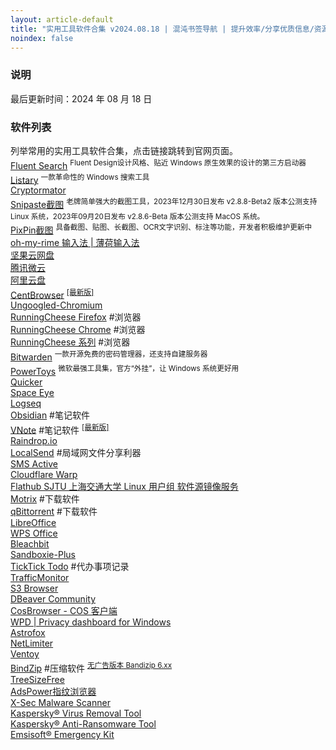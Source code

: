 ```yaml
---
layout: article-default
title: "实用工具软件合集 v2024.08.18 | 混沌书签导航 | 提升效率/分享优质信息/资源收藏"
noindex: false
---
```


<article>
    <h3>说明</h3>
        最后更新时间：2024 年 08 月 18 日
    <h3>软件列表</h3>
    列举常用的实用工具软件合集，点击链接跳转到官网页面。
    <br>
        <a target="_blank" rel="noopener nofollow" href="https://www.fluentsearch.net/">Fluent Search</a>
        <sup>
            Fluent Design设计风格、贴近 Windows 原生效果的设计的第三方启动器
        </sup>
    <br>
        <a target="_blank" rel="noopener nofollow" href="https://www.listary.com/">Listary</a>
        <sup>
            一款革命性的 Windows 搜索工具
        </sup>
    <br><a target="_blank" rel="noopener nofollow" href="https://cryptomator.org/downloads/">Cryptormator</a>
    <br>
        <a target="_blank" rel="noopener nofollow" href="https://zh.snipaste.com/">Snipaste截图</a>
        <sup>
            老牌简单强大的截图工具，2023年12月30日发布 v2.8.8-Beta2 版本公测支持 Linux 系统，2023年09月20日发布 v2.8.6-Beta 版本公测支持 MacOS 系统。
        </sup>
    <br>
        <a target="_blank" rel="noopener nofollow" href="https://pixpinapp.com/">PixPin截图</a>
        <sup>
            具备截图、贴图、长截图、OCR文字识别、标注等功能，开发者积极维护更新中
        </sup>
    <br><a target="_blank" rel="noopener nofollow" href="https://www.mintimate.cc/zh/">oh-my-rime 输入法 | 薄荷输入法</a>
    <br><a target="_blank" rel="noopener nofollow" href="https://www.jianguoyun.com/">坚果云网盘</a>
    <br><a target="_blank" rel="noopener nofollow" href="https://www.weiyun.com/">腾讯微云</a>
    <br><a target="_blank" rel="noopener nofollow" href="https://www.alipan.com/">阿里云盘</a>
    <br>
        <a target="_blank" rel="noopener nofollow" href="https://www.centbrowser.cn/">CentBrowser</a>
        <sup>
            <a target="_blank" rel="noopener nofollow" title="快速下载最新 CentBrowser 浏览器" href="/go/out?r=centbrowser-lastest">[最新版]</a>
        </sup>
    <!-- <br><a target="_blank" rel="noopener nofollow" href="https://www.catsxp.com/zh-hans">CatsxpBrowser</a> -->
    <!-- <br><a target="_blank" rel="noopener nofollow" href="https://www.srware.net/iron/">SRWare Iron</a> -->
    <br><a target="_blank" rel="noopener nofollow" href="https://ungoogled-software.github.io/ungoogled-chromium-binaries/">Ungoogled-Chromium</a>
    <br><a target="_blank" rel="noopener nofollow" href="https://www.runningcheese.com/firefox">RunningCheese Firefox</a> #浏览器
    <br><a target="_blank" rel="noopener nofollow" href="https://www.runningcheese.com/chrome">RunningCheese Chrome</a> #浏览器
    <br><a target="_blank" rel="noopener nofollow" href="https://www.runningcheese.com/rc-browser">RunningCheese 系列</a> #浏览器
    <br>
        <a target="_blank" rel="noopener nofollow" href="https://bitwarden.com/">Bitwarden</a>
        <sup>
            一款开源免费的密码管理器，还支持自建服务器
        </sup>
    <br>
        <a target="_blank" rel="noopener nofollow" href="https://github.com/microsoft/PowerToys/releases">PowerToys</a>
        <sup>
            微软最强工具集，官方“外挂”，让 Windows 系统更好用
        </sup>
    <br><a target="_blank" rel="noopener nofollow" href="https://getquicker.net/">Quicker</a>
    <br><a target="_blank" rel="noopener nofollow" href="https://spaceeye.app/">Space Eye</a>
    <br><a target="_blank" rel="noopener nofollow" href="https://logseq.com/">Logseq</a>
    <br><a target="_blank" rel="noopener nofollow" href="https://obsidian.md/">Obsidian</a> #笔记软件
    <br>
        <a target="_blank" rel="noopener nofollow" href="https://app.vnote.fun/zh_cn/">VNote</a> #笔记软件
        <sup>
            <a target="_blank" rel="noopener nofollow" title="获取 VNote 最新版本" href="https://github.com/vnotex/vnote/releases">[最新版]</a>
        </sup>
    <br><a target="_blank" rel="noopener nofollow" href="https://raindrop.io">Raindrop.io</a>
    <br><a target="_blank" rel="noopener nofollow" href="https://localsend.org/zh-CN">LocalSend</a> #局域网文件分享利器
    <br><a target="_blank" rel="noopener nofollow" href="https://sms-activate.org/cn">SMS Active</a>
    <br><a target="_blank" rel="noopener nofollow" href="https://cloudflarewarp.com/zh-Hans/">Cloudflare Warp</a>
    <br><a target="_blank" rel="noopener nofollow" href="https://mirrors.sjtug.sjtu.edu.cn/docs/flathub">Flathub SJTU 上海交通大学 Linux 用户组 软件源镜像服务</a>
    <br><a target="_blank" rel="noopener nofollow" href="https://motrix.app/zh-CN/download">Motrix</a> #下载软件
    <br><a target="_blank" rel="noopener nofollow" href="https://www.qbittorrent.org/download">qBittorrent</a> #下载软件
    <br><a target="_blank" rel="noopener nofollow" href="https://zh-cn.libreoffice.org/">LibreOffice</a>
    <br><a target="_blank" rel="noopener nofollow" href="https://platform.wps.cn/">WPS Office</a>
    <br><a target="_blank" rel="noopener nofollow" href="https://www.bleachbit.org/">Bleachbit</a>
    <br><a target="_blank" rel="noopener nofollow" href="https://sandboxie-plus.com/downloads/">Sandboxie-Plus</a>
    <br><a target="_blank" rel="noopener nofollow" href="https://www.ticktick.com/">TickTick Todo</a> #代办事项记录
    <br><a target="_blank" rel="noopener nofollow" href="https://github.com/zhongyang219/TrafficMonitor/">TrafficMonitor</a>
    <br><a target="_blank" rel="noopener nofollow" href="https://s3browser.com/">S3 Browser</a>
    <br><a target="_blank" rel="noopener nofollow" href="https://dbeaver.io/">DBeaver Community</a>
    <br><a target="_blank" rel="noopener nofollow" href="https://cosbrowser.cloud.tencent.com/">CosBrowser - COS 客户端</a>
    <br><a target="_blank" rel="noopener nofollow" href="https://wpd.app/">WPD | Privacy dashboard for Windows</a>
    <br><a target="_blank" rel="noopener nofollow" href="https://astrofox.io/">Astrofox</a>
    <br><a target="_blank" rel="noopener nofollow" href="https://www.netlimiter.com/">NetLimiter</a>
    <br><a target="_blank" rel="noopener nofollow" href="https://www.ventoy.net/cn/index.html">Ventoy</a>
    <br>
        <a target="_blank" rel="noopener nofollow" href="https://www.bandisoft.com/bandizip/">BindZip</a> #压缩软件
        <sup>
            <a target="_blank" rel="noopener nofollow" href="https://www.bandisoft.com/bandizip/old/6/">无广告版本 Bandizip 6.xx</a>
        </sup>
    <br><a target="_blank" rel="noopener nofollow" href="https://www.jam-software.com/treesize_free">TreeSizeFree</a>
    <br><a target="_blank" rel="noopener nofollow" href="https://www.adspower.net/">AdsPower指纹浏览器</a>
    <br><a target="_blank" rel="noopener nofollow" href="https://www.xsecantivirus.com/product.aspx">X-Sec Malware Scanner</a>
    <br><a target="_blank" rel="noopener nofollow" href="https://devbuilds.s.kaspersky-labs.com/devbuilds/KVRT/latest/full/KVRT.exe">Kaspersky® Virus Removal Tool</a>
    <br><a target="_blank" rel="noopener nofollow" href="https://www.kaspersky.com/anti-ransomware-tool">Kaspersky® Anti-Ransomware Tool</a>
    <br><a target="_blank" rel="noopener nofollow" href="https://www.emsisoft.com/en/home/emergency-kit/">Emsisoft® Emergency Kit</a>
</article>



